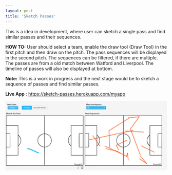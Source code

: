 ```yaml
---
layout: post
title: 'Sketch Passes'
---
```


This is a idea in development, where user can sketch a single pass and find similar passes and their sequences.

**HOW TO:** User should select a team, enable the draw tool (Draw Tool) in the first pitch and then draw on the pitch. The pass sequences will be displayed in the second pitch. The sequences can be filtered, if there are multiple. The passes are from a old match between Watford and Liverpool. The timeline of passes will also be displayed at bottom.

**Note:** This is a work in progress and the next stage would be to sketch a sequence of passes and find similar passes.

**Live App** : https://sketch-passes.herokuapp.com/myapp


![snapshot](https://raw.githubusercontent.com/samirak93/analytics/gh-pages/assets/img/projects/proj-5/thumb.jpg)
